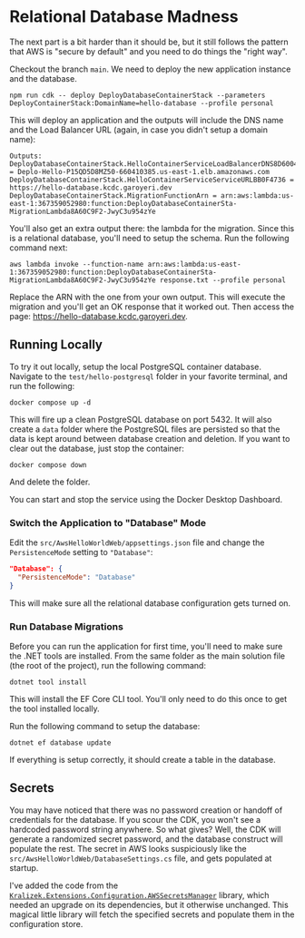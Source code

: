 # Relational Database Madness

The next part is a bit harder than it should be, but it still follows the pattern that AWS is "secure by default" and you need to do things the "right way".

Checkout the branch `main`. We need to deploy the new application instance and the database.

```shell
npm run cdk -- deploy DeployDatabaseContainerStack --parameters DeployContainerStack:DomainName=hello-database --profile personal
```

This will deploy an application and the outputs will include the DNS name and the Load Balancer URL (again, in case you didn't setup a domain name):

```
Outputs:
DeployDatabaseContainerStack.HelloContainerServiceLoadBalancerDNS8D6004C8 = Deplo-Hello-P15QD5D8MZ50-660410385.us-east-1.elb.amazonaws.com
DeployDatabaseContainerStack.HelloContainerServiceServiceURLBB0F4736 = https://hello-database.kcdc.garoyeri.dev
DeployDatabaseContainerStack.MigrationFunctionArn = arn:aws:lambda:us-east-1:367359052980:function:DeployDatabaseContainerSta-MigrationLambda8A60C9F2-JwyC3u954zYe
```

You'll also get an extra output there: the lambda for the migration. Since this is a relational database, you'll need to setup the schema. Run the following command next:

```shell
aws lambda invoke --function-name arn:aws:lambda:us-east-1:367359052980:function:DeployDatabaseContainerSta-MigrationLambda8A60C9F2-JwyC3u954zYe response.txt --profile personal
```

Replace the ARN with the one from your own output. This will execute the migration and you'll get an OK response that it worked out. Then access the page: <https://hello-database.kcdc.garoyeri.dev>.

## Running Locally

To try it out locally, setup the local PostgreSQL container database. Navigate to the `test/hello-postgresql` folder in your favorite terminal, and run the following:

```shell
docker compose up -d
```

This will fire up a clean PostgreSQL database on port 5432. It will also create a `data` folder where the PostgreSQL files are persisted so that the data is kept around between database creation and deletion. If you want to clear out the database, just stop the container:

```shell
docker compose down
```

And delete the folder.

You can start and stop the service using the Docker Desktop Dashboard.

### Switch the Application to "Database" Mode

Edit the `src/AwsHelloWorldWeb/appsettings.json` file and change the `PersistenceMode` setting to `"Database"`:

```json
"Database": {
  "PersistenceMode": "Database"
}
```

This will make sure all the relational database configuration gets turned on.

### Run Database Migrations

Before you can run the application for first time, you'll need to make sure the .NET tools are installed. From the same folder as the main solution file (the root of the project), run the following command:

```shell
dotnet tool install
```

This will install the EF Core CLI tool. You'll only need to do this once to get the tool installed locally.

Run the following command to setup the database:

```shell
dotnet ef database update
```

If everything is setup correctly, it should create a table in the database.

## Secrets

You may have noticed that there was no password creation or handoff of credentials for the database. If you scour the CDK, you won't see a hardcoded password string anywhere. So what gives? Well, the CDK will generate a randomized secret password, and the database construct will populate the rest. The secret in AWS looks suspiciously like the `src/AwsHelloWorldWeb/DatabaseSettings.cs` file, and gets populated at startup.

I've added the code from the [`Kralizek.Extensions.Configuration.AWSSecretsManager`](https://github.com/Kralizek/AWSSecretsManagerConfigurationExtensions) library, which needed an upgrade on its dependencies, but it otherwise unchanged. This magical little library will fetch the specified secrets and populate them in the configuration store.
